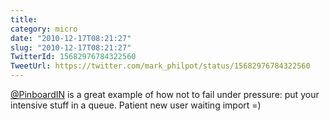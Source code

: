 ```yaml
---
title: 
category: micro
date: "2010-12-17T08:21:27"
slug: "2010-12-17T08:21:27"
TwitterId: 15682976784322560
TweetUrl: https://twitter.com/mark_philpot/status/15682976784322560
---
```


[@PinboardIN](https://twitter.com/PinboardIN) is a great example of how not to
fail under pressure: put your intensive stuff in a queue. Patient new user
waiting import =)

